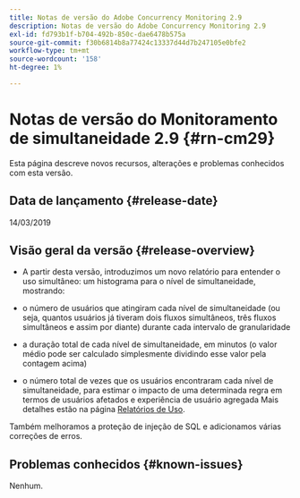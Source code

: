 ```yaml
---
title: Notas de versão do Adobe Concurrency Monitoring 2.9
description: Notas de versão do Adobe Concurrency Monitoring 2.9
exl-id: fd793b1f-b704-492b-850c-dae6478b575a
source-git-commit: f30b6814b8a77424c13337d44d7b247105e0bfe2
workflow-type: tm+mt
source-wordcount: '158'
ht-degree: 1%

---
```


# Notas de versão do Monitoramento de simultaneidade 2.9 {#rn-cm29}

Esta página descreve novos recursos, alterações e problemas conhecidos com esta versão.

## Data de lançamento {#release-date}

14/03/2019


## Visão geral da versão {#release-overview}

* A partir desta versão, introduzimos um novo relatório para entender o uso simultâneo: um histograma para o nível de simultaneidade, mostrando:

* o número de usuários que atingiram cada nível de simultaneidade (ou seja, quantos usuários já tiveram dois fluxos simultâneos, três fluxos simultâneos e assim por diante) durante cada intervalo de granularidade
* a duração total de cada nível de simultaneidade, em minutos (o valor médio pode ser calculado simplesmente dividindo esse valor pela contagem acima)
* o número total de vezes que os usuários encontraram cada nível de simultaneidade, para estimar o impacto de uma determinada regra em termos de usuários afetados e experiência de usuário agregada
Mais detalhes estão na página [Relatórios de Uso](/help/concurrency-monitoring/cm-usage-reports.md).

Também melhoramos a proteção de injeção de SQL e adicionamos várias correções de erros.

## Problemas conhecidos {#known-issues}

Nenhum.
